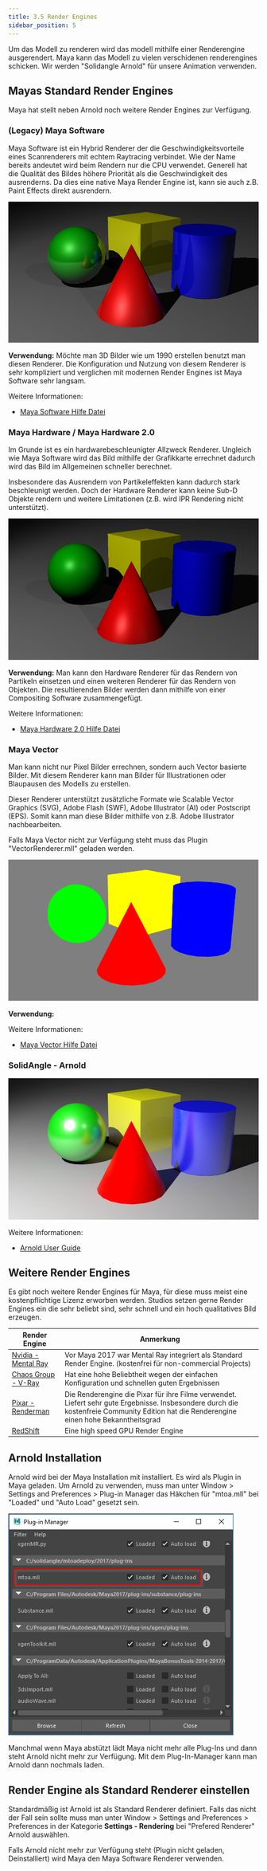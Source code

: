```yaml
---
title: 3.5 Render Engines
sidebar_position: 5
---
```


Um das Modell zu renderen wird das modell mithilfe einer Renderengine ausgerendert. Maya kann das Modell zu vielen verschidenen renderengines schicken. Wir werden "Solidangle Arnold" für unsere Animation verwenden.

## Mayas Standard Render Engines

Maya hat stellt neben Arnold noch weitere Render Engines zur Verfügung.

### (Legacy) Maya Software

Maya Software ist ein Hybrid Renderer der die Geschwindigkeitsvorteile eines Scanrenderers mit echtem Raytracing verbindet.
Wie der Name bereits andeutet wird beim Rendern nur die CPU verwendet.
Generell hat die Qualität des Bildes höhere Priorität als die Geschwindigkeit des ausrenderns.
Da dies eine native Maya Render Engine ist, kann sie auch z.B. Paint Effects direkt ausrendern.

![Maya Software Render Example](/03_maya_basics/images/renderengines/MayaSoftware.png)

**Verwendung:** Möchte man 3D Bilder wie um 1990 erstellen benutzt man diesen Renderer.
Die Konfiguration und Nutzung von diesem Renderer is sehr kompliziert und verglichen mit modernen Render Engines ist Maya Software sehr langsam.

Weitere Informationen:

- [Maya Software Hilfe Datei](http://help.autodesk.com/view/MAYAUL/2016/ENU//?guid=GUID-A0ACB70C-2E74-4BAD-AFDD-1D49A8B34EF2)

### Maya Hardware / Maya Hardware 2.0

Im Grunde ist es ein hardwarebeschleunigter Allzweck Renderer. Ungleich wie Maya Software wird das Bild mithilfe der Grafikkarte errechnet dadurch wird das Bild im Allgemeinen schneller berechnet.
  
Insbesondere das Ausrendern von Partikeleffekten kann dadurch stark beschleunigt werden.
Doch der Hardware Renderer kann keine Sub-D Objekte rendern und weitere Limitationen (z.B. wird IPR Rendering nicht unterstützt).

![Maya Hardware Render Example](/03_maya_basics/images/renderengines/MayaHardware.png)

**Verwendung:** Man kann den Hardware Renderer für das Rendern von Partikeln einsetzen und einen weiteren Renderer für das Rendern von Objekten.
Die resultierenden Bilder werden dann mithilfe von einer Compositing Software zusammengefügt.
  
Weitere Informationen:

- [Maya Hardware 2.0 Hilfe Datei](http://help.autodesk.com/view/MAYAUL/2016/ENU//?guid=GUID-C4C61535-DC63-4ED6-89F0-3F4B37513F65)

### Maya Vector

Man kann nicht nur Pixel Bilder errechnen, sondern auch Vector basierte Bilder. Mit diesem Renderer kann man Bilder für Illustrationen oder Blaupausen des Modells zu erstellen.

Dieser Renderer unterstützt zusätzliche Formate wie Scalable Vector Graphics (SVG), Adobe Flash (SWF), Adobe Illustrator (AI) oder Postscript (EPS). Somit kann man diese Bilder mithilfe von z.B. Adobe Illustrator nachbearbeiten.

Falls Maya Vector nicht zur Verfügung steht muss das Plugin "VectorRenderer.mll" geladen werden.

![Maya Vector Example](/03_maya_basics/images/renderengines/MayaVector.png)

**Verwendung:**

Weitere Informationen:

- [Maya Vector Hilfe Datei](http://help.autodesk.com/view/MAYAUL/2016/ENU//?guid=GUID-973D2F51-EB45-49FF-8767-6DE669A2CA5D)

### SolidAngle - Arnold

![SolidAngle Arnold](/03_maya_basics/images/renderengines/Arnold.png)

Weitere Informationen:

- [Arnold User Guide](https://support.solidangle.com/display/AFMUG/Arnold+for+Maya+User+Guide)

## Weitere Render Engines

Es gibt noch weitere Render Engines für Maya, für diese muss meist eine kostenpflichtige Lizenz erworben werden.
Studios setzen gerne Render Engines ein die sehr beliebt sind, sehr schnell und ein hoch qualitatives Bild erzeugen.

| Render Engine                                                              | Anmerkung                                                                                                                                                                                |
| -------------------------------------------------------------------------- | ---------------------------------------------------------------------------------------------------------------------------------------------------------------------------------------- |
| [Nvidia - Mental Ray](http://www.nvidia.com/object/nvidia-mental-ray.html) | Vor Maya 2017 war Mental Ray integriert als Standard Render Engine. (kostenfrei für non-commercial Projects)                                                                             |
| [Chaos Group - V-Ray](https://www.chaosgroup.com/vray/maya)                | Hat eine hohe Beliebtheit wegen der einfachen Konfiguration und schnellen guten Ergebnissen                                                                                              |
| [Pixar - Renderman](https://renderman.pixar.com/)                          | Die Renderengine die Pixar für ihre Filme verwendet. Liefert sehr gute Ergebnisse. Insbesondere durch die kostenfreie Community Edition hat die Renderengine einen hohe Bekanntheitsgrad |
| [RedShift](https://www.redshift3d.com/)                                    | Eine high speed GPU Render Engine                                                                                                                                                        |

## Arnold Installation

Arnold wird bei der Maya Installation mit installiert.
Es wird als Plugin in Maya geladen. Um Arnold zu verwenden,
muss man unter <span class="menu">Window > Settings and Preferences > Plug-in Manager</span> das Häkchen
für "mtoa.mll" bei "Loaded" und "Auto Load" gesetzt sein.

![Arnold Plug-In Settings](/03_maya_basics/images/renderengines/ArnoldPluginSettings.png)

Manchmal wenn Maya abstützt lädt Maya nicht mehr alle Plug-Ins und dann steht Arnold nicht mehr zur Verfügung.
Mit dem Plug-In-Manager kann man Arnold dann nochmals laden.

## Render Engine als Standard Renderer einstellen

Standardmäßig ist Arnold ist als Standard Renderer definiert.
Falls das nicht der Fall sein sollte muss man unter <span class="menu">Window > Settings and Preferences > Preferences</span>
in der Kategorie **Settings - Rendering** bei "Prefered Renderer" Arnold auswählen.

Falls Arnold nicht mehr zur Verfügung steht (Plugin nicht geladen, Deinstalliert)
wird Maya den Maya Software Renderer verwenden.

